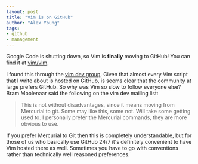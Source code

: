 ```yaml
---
layout: post
title: "Vim is on GitHub"
author: "Alex Young"
tags: 
- github
- management
---
```


Google Code is shutting down, so Vim is **finally** moving to GitHub! You can find it at [vim/vim](https://github.com/vim/vim).

I found this through the [vim dev group](https://groups.google.com/d/topic/vim_dev/Io5A_Zir--k/discussion).  Given that almost every Vim script that I write about is hosted on GitHub, is seems clear that the community at large prefers GitHub.  So why was Vim so slow to follow everyone else?  Bram Moolenaar said the following on the vim dev mailing list:

> This is not without disadvantages, since it means moving from Mercurial
> to git.  Some may like this, some not.  Will take some getting used to.
> I personally prefer the Mercurial commands, they are more obvious to use.

If you prefer Mercurial to Git then this is completely understandable, but for those of us who basically use GitHub 24/7 it's definitely convenient to have Vim hosted there as well.  Sometimes you have to go with conventions rather than technically well reasoned preferences.
